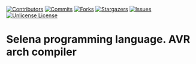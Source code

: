 <!-- Improved compatibility of back to top link: See: https://github.com/othneildrew/Best-README-Template/pull/73 -->
<a id="readme-top"></a>
<!--
*** Thanks for checking out the Best-README-Template. If you have a suggestion
*** that would make this better, please fork the repo and create a pull request
*** or simply open an issue with the tag "enhancement".
*** Don't forget to give the project a star!
*** Thanks again! Now go create something AMAZING! :D
-->



<!-- PROJECT SHIELDS -->
<!--
*** I'm using markdown "reference style" links for readability.
*** Reference links are enclosed in brackets [ ] instead of parentheses ( ).
*** See the bottom of this document for the declaration of the reference variables
*** for contributors-url, forks-url, etc. This is an optional, concise syntax you may use.
*** https://www.markdownguide.org/basic-syntax/#reference-style-links
-->
[![Contributors][contributors-shield]][contributors-url]
[![Commits][commits-shield]][commits-url]
[![Forks][forks-shield]][forks-url]
[![Stargazers][stars-shield]][stars-url]
[![Issues][issues-shield]][issues-url]
[![Unlicense License][license-shield]][license-url]

<!-- MAIN PART -->
# Selena programming language. AVR arch compiler




<!-- MARKDOWN LINKS & IMAGES -->
<!-- https://www.markdownguide.org/basic-syntax/#reference-style-links -->
[commits-shield]: https://img.shields.io/github/commit-activity/w/kokushibo-rt/selena.svg?style=for-the-badge
[commits-url]: https://github.com/kokushibo-rt/selena/graphs/commit-activity
[contributors-shield]: https://img.shields.io/github/contributors/kokushibo-rt/selena.svg?style=for-the-badge
[contributors-url]: https://github.com/kokushibo-rt/selena/graphs/contributors
[forks-shield]: https://img.shields.io/github/forks/kokushibo-rt/selena.svg?style=for-the-badge
[forks-url]: https://github.com/kokushibo-rt/selena/forks
[stars-shield]: https://img.shields.io/github/stars/kokushibo-rt/selena.svg?style=for-the-badge
[stars-url]: https://github.com/kokushibo-rt/selena/stargazers
[issues-shield]: https://img.shields.io/github/issues/kokushibo-rt/selena.svg?style=for-the-badge
[issues-url]: https://github.com/kokushibo-rt/selena/issues
[license-shield]: https://img.shields.io/github/license/kokushibo-rt/selena.svg?style=for-the-badge
[license-url]: https://github.com/kokushibo-rt/selena/blob/master/LICENSE
[product-screenshot]: images/screenshot.png
[Next.js]: https://img.shields.io/badge/next.js-000000?style=for-the-badge&logo=nextdotjs&logoColor=white
[Next-url]: https://nextjs.org/
[React.js]: https://img.shields.io/badge/React-20232A?style=for-the-badge&logo=react&logoColor=61DAFB
[React-url]: https://reactjs.org/
[Vue.js]: https://img.shields.io/badge/Vue.js-35495E?style=for-the-badge&logo=vuedotjs&logoColor=4FC08D
[Vue-url]: https://vuejs.org/
[Angular.io]: https://img.shields.io/badge/Angular-DD0031?style=for-the-badge&logo=angular&logoColor=white
[Angular-url]: https://angular.io/
[Svelte.dev]: https://img.shields.io/badge/Svelte-4A4A55?style=for-the-badge&logo=svelte&logoColor=FF3E00
[Svelte-url]: https://svelte.dev/
[Laravel.com]: https://img.shields.io/badge/Laravel-FF2D20?style=for-the-badge&logo=laravel&logoColor=white
[Laravel-url]: https://laravel.com
[Bootstrap.com]: https://img.shields.io/badge/Bootstrap-563D7C?style=for-the-badge&logo=bootstrap&logoColor=white
[Bootstrap-url]: https://getbootstrap.com
[JQuery.com]: https://img.shields.io/badge/jQuery-0769AD?style=for-the-badge&logo=jquery&logoColor=white
[JQuery-url]: https://jquery.com 
